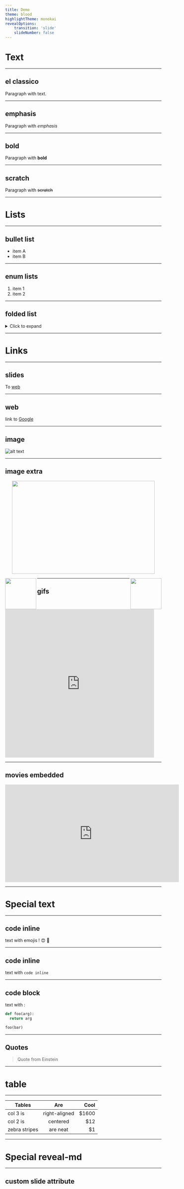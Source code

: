 ```yaml
---
title: Demo
theme: blood
highlightTheme: monokai
revealOptions:
    transition: 'slide'
    slideNumber: false
---
```


# Text


----
## el classico
Paragraph with text.


----
## emphasis
Paragraph with *emphasis*


----
## bold
Paragraph with **bold**


----
## scratch
Paragraph with ~~scratch~~

---
# Lists


----
## bullet list
* item A
* item B


----
## enum lists
1. item 1
2. item 2


----
## folded list
<details>
<summary> Click to expand </summary>
this is hidden
</details>


---
# Links


----
## slides
To [web](#/2/2)

----
## web
link to [Google](https://www.google.com)


----
## image
![alt text](bitmap.png) <!-- .element height="500px" width="500px" -->


----
## image extra
<p align="center">
  <img width="460" height="300" src="http://www.fillmurray.com/460/300">
</p>

<img align="left" width="100" height="100" src="http://www.fillmurray.com/100/100">

<img align="right" width="100" height="100" src="http://www.fillmurray.com/100/100">


----
## gifs
<iframe src="https://giphy.com/embed/pvluAwaBlPhpm" width="480" height="479" frameBorder="0" class="giphy-embed" allowFullScreen></iframe>


----
## movies embedded
<iframe width="560" height="315"
src="https://www.youtube.com/embed/gBEQC7sfNvA"
frameborder="0"
allow="accelerometer; autoplay; encrypted-media; gyroscope; picture-in-picture"
allowfullscreen>
</iframe>


---
# Special text


----
## code inline
text with emojis ! 😍 🚀


----
## code inline
text with `code inline`


----
## code block
text with :
```python
def foo(arg):
  return arg

foo(bar)
```


----
## Quotes
> Quote from Einstein


---
# table


----
| Tables        | Are           | Cool  |
| ------------- |:-------------:| -----:|
| col 3 is      | right-aligned | $1600 |
| col 2 is      | centered      |   $12 |
| zebra stripes | are neat      |    $1 |


---
# Special reveal-md


----
<!-- .slide: data-background="bitmap.png" -->
## custom slide attribute <!-- .element style="color:#f00" -->
